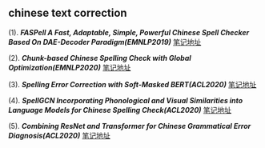 ## chinese text correction
(1). ***FASPell A Fast, Adaptable, Simple, Powerful Chinese Spell Checker Based On DAE-Decoder Paradigm(EMNLP2019)*** [笔记地址](./1/README.md)

(2). ***Chunk-based Chinese Spelling Check with Global Optimization(EMNLP2020)*** [笔记地址](./2/README.md)

(3). ***Spelling Error Correction with Soft-Masked BERT(ACL2020)*** [笔记地址](./3/README.md)

(4). ***SpellGCN Incorporating Phonological and Visual Similarities into Language Models for Chinese Spelling Check(ACL2020)*** [笔记地址](./4/README.md)

(5). ***Combining ResNet and Transformer for Chinese Grammatical Error Diagnosis(ACL2020)*** [笔记地址](./5/README.md)



